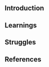 ## Introduction
<!-- add here -->

## Learnings
<!-- add here -->

## Struggles
<!-- add here -->

## References
<!-- add here -->
